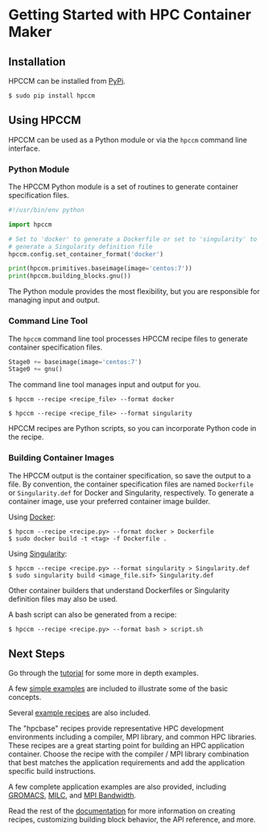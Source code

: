 # Getting Started with HPC Container Maker

## Installation

HPCCM can be installed from [PyPi](https://pypi.org/project/hpccm/).

```
$ sudo pip install hpccm
```

## Using HPCCM

HPCCM can be used as a Python module or via the `hpccm` command line
interface.

### Python Module

The HPCCM Python module is a set of routines to generate container
specification files.

```python
#!/usr/bin/env python

import hpccm

# Set to 'docker' to generate a Dockerfile or set to 'singularity' to
# generate a Singularity definition file
hpccm.config.set_container_format('docker')

print(hpccm.primitives.baseimage(image='centos:7'))
print(hpccm.building_blocks.gnu())
```

The Python module provides the most flexibility, but you are
responsible for managing input and output.

### Command Line Tool

The `hpccm` command line tool processes HPCCM recipe files to generate
container specification files.

```python
Stage0 += baseimage(image='centos:7')
Stage0 += gnu()
```

The command line tool manages input and output for you.

```
$ hpccm --recipe <recipe_file> --format docker
```

```
$ hpccm --recipe <recipe_file> --format singularity
```

HPCCM recipes are Python scripts, so you can incorporate Python code in
the recipe.

### Building Container Images

The HPCCM output is the container specification, so save the output to
a file.  By convention, the container specification files are named
`Dockerfile` or `Singularity.def` for Docker and Singularity,
respectively.  To generate a container image, use your preferred
container image builder.

Using [Docker](https://docs.docker.com/engine/reference/commandline/build/):

```
$ hpccm --recipe <recipe.py> --format docker > Dockerfile
$ sudo docker build -t <tag> -f Dockerfile .
```

Using [Singularity](https://www.sylabs.io/guides/latest/user-guide/build_a_container.html):

```
$ hpccm --recipe <recipe.py> --format singularity > Singularity.def
$ sudo singularity build <image_file.sif> Singularity.def
```

Other container builders that understand Dockerfiles or Singularity
definition files may also be used.

A bash script can also be generated from a recipe:

```
$ hpccm --recipe <recipe.py> --format bash > script.sh
```

## Next Steps

Go through the [tutorial](/docs/tutorial.md) for some more in depth
examples.

A few [simple examples](/recipes/examples) are included to illustrate
some of the basic concepts.

Several [example recipes](/recipes) are also included.

The "hpcbase" recipes provide representative HPC development
environments including a compiler, MPI library, and common HPC
libraries.  These recipes are a great starting point for building an
HPC application container.  Choose the recipe with the compiler / MPI
library combination that best matches the application requirements and
add the application specific build instructions.

A few complete application examples are also provided, including
[GROMACS](/recipes/gromacs/gromacs.py), [MILC](/recipes/milc/milc.py),
and [MPI Bandwidth](/recipes/mpi_bandwidth.py).

Read the rest of the [documentation](/docs) for more information on
creating recipes, customizing building block behavior, the API
reference, and more.
